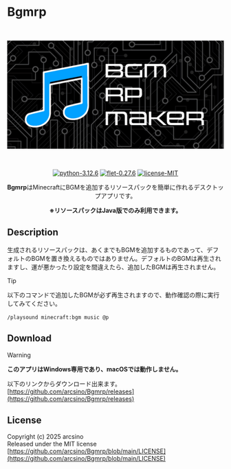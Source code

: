 # Bgmrp
<div align="center">
    <br>
        <p>
        <img src="https://raw.githubusercontent.com/arcsino/Bgmrp/main/src/assets/images/wp.png" width="600" alt="Bgmrp">
        </p>
    <br>
    <p>
        <a href="https://www.python.org/downloads/release/python-3126/" target="_blank" rel="noopener noreferrer"><img src="https://img.shields.io/badge/python-3.12.6-blue" alt="python-3.12.6"></a>
        <a href="https://flet.dev/" target="_blank" rel="noopener noreferrer"><img src="https://img.shields.io/badge/flet-0.27.6-ff1463" alt="flet-0.27.6"></a>
        <a href="https://github.com/arcsino/Bgmrp/blob/main/LICENSE"><img src="https://img.shields.io/badge/license-MIT-green" alt="license-MIT"></a>
    </p>
    <p><b>Bgmrp</b>はMinecraftにBGMを追加するリソースパックを簡単に作れるデスクトップアプリです。</p>
    <p><b>※リソースパックはJava版でのみ利用できます。</b></p>
</div>

## Description
生成されるリソースパックは、あくまでもBGMを追加するものであって、デフォルトのBGMを置き換えるものではありません。デフォルトのBGMは再生されますし、運が悪かったり設定を間違えたら、追加したBGMは再生されません。

> [!TIP]
> 以下のコマンドで追加したBGMが必ず再生されますので、動作確認の際に実行してみてください。
```
/playsound minecraft:bgm music @p
```

## Download
> [!WARNING]
> <b>このアプリはWindows専用であり、macOSでは動作しません。</b>

以下のリンクからダウンロード出来ます。<br>
[https://github.com/arcsino/Bgmrp/releases](https://github.com/arcsino/Bgmrp/releases)

## License
Copyright (c) 2025 arcsino <br>
Released under the MIT license <br>
[https://github.com/arcsino/Bgmrp/blob/main/LICENSE](https://github.com/arcsino/Bgmrp/blob/main/LICENSE)
